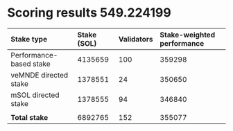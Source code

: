 # Scoring results 549.224199

| Stake type              | Stake (SOL) | Validators | Stake-weighted performance |
|:------------------------|:------------|:-----------|:---------------------------|
| Performance-based stake | 4135659     | 100        | 359298                     |
| veMNDE directed stake   | 1378551     | 24         | 350650                     |
| mSOL directed stake     | 1378555     | 94         | 346840                     |
|                         |             |            |                            |
| **Total stake**         | 6892765     | 152        | 355077                     |
